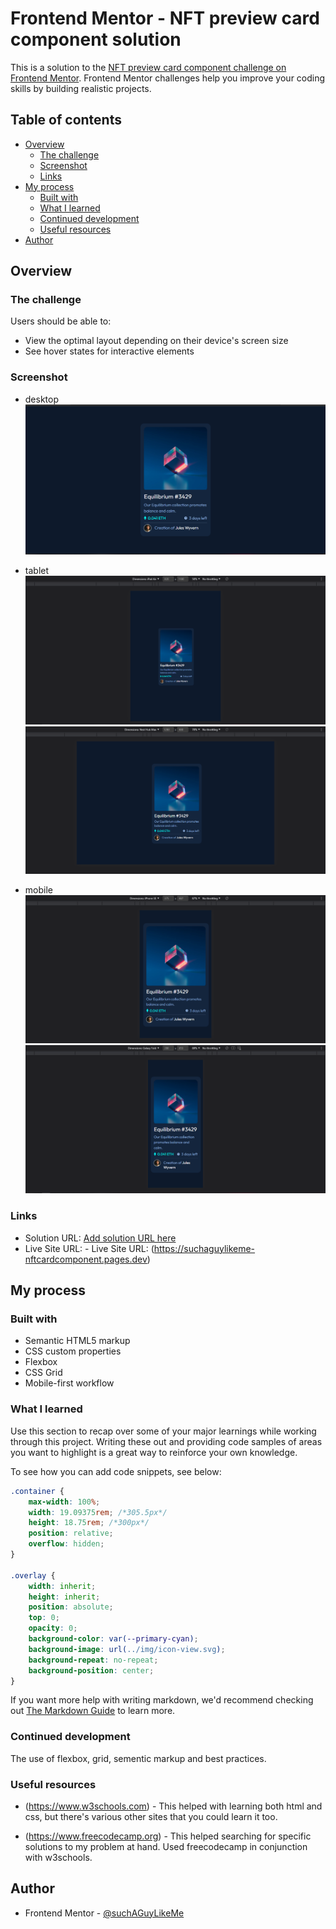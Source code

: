 # Frontend Mentor - NFT preview card component solution

This is a solution to the [NFT preview card component challenge on Frontend Mentor](https://www.frontendmentor.io/challenges/nft-preview-card-component-SbdUL_w0U). Frontend Mentor challenges help you improve your coding skills by building realistic projects.

## Table of contents

-   [Overview](#overview)
    -   [The challenge](#the-challenge)
    -   [Screenshot](#screenshot)
    -   [Links](#links)
-   [My process](#my-process)
    -   [Built with](#built-with)
    -   [What I learned](#what-i-learned)
    -   [Continued development](#continued-development)
    -   [Useful resources](#useful-resources)
-   [Author](#author)

## Overview

### The challenge

Users should be able to:

-   View the optimal layout depending on their device's screen size
-   See hover states for interactive elements

### Screenshot

-   desktop
    ![dekstop](screenshots/desktop.PNG)

-   tablet
    ![tablet ipad air](screenshots/tablet-ipad-air.PNG)
    ![tablet nest hub max](screenshots/tablet-nest-hub-max.PNG)

-   mobile
    ![mobile iphone se ](screenshots/mobile-iphone-se.PNG)
    ![mobile galaxy fold](screenshots/mobile-galaxy-fold.PNG)

### Links

-   Solution URL: [Add solution URL here](https://your-solution-url.com)
-   Live Site URL: - Live Site URL: (https://suchaguylikeme-nftcardcomponent.pages.dev)

## My process

### Built with

-   Semantic HTML5 markup
-   CSS custom properties
-   Flexbox
-   CSS Grid
-   Mobile-first workflow

### What I learned

Use this section to recap over some of your major learnings while working through this project. Writing these out and providing code samples of areas you want to highlight is a great way to reinforce your own knowledge.

To see how you can add code snippets, see below:

```css
.container {
    max-width: 100%;
    width: 19.09375rem; /*305.5px*/
    height: 18.75rem; /*300px*/
    position: relative;
    overflow: hidden;
}

.overlay {
    width: inherit;
    height: inherit;
    position: absolute;
    top: 0;
    opacity: 0;
    background-color: var(--primary-cyan);
    background-image: url(../img/icon-view.svg);
    background-repeat: no-repeat;
    background-position: center;
}
```

If you want more help with writing markdown, we'd recommend checking out [The Markdown Guide](https://www.markdownguide.org/) to learn more.

### Continued development

The use of flexbox, grid, sementic markup and best practices.

### Useful resources

-   (https://www.w3schools.com) - This helped with learning both html and css, but there's various other sites that you could learn it too.

-   (https://www.freecodecamp.org) - This helped searching for specific solutions to my problem at hand. Used freecodecamp in conjunction with w3schools.

## Author

-   Frontend Mentor - [@suchAGuyLikeMe](https://www.frontendmentor.io/profile/suchAGuyLikeMe)
